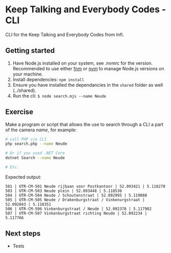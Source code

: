 # Keep Talking and Everybody Codes - CLI

CLI for the Keep Talking and Everybody Codes from Infi.

## Getting started

1. Have Node.js installed on your system, see .nvmrc for the version. Recommended to use either [fnm](https://github.com/Schniz/fnm) or [nvm](https://github.com/nvm-sh/nvm) to manage Node.js versions on your machine.
2. Install dependencies: `npm install`
3. Ensure you have installed the dependancies in the `shared` folder as well (../shared).
4. Run the cli: `$ node search.mjs --name Neude`

## Exercise

Make a program or script that allows the use to search through a CLI a part of the camera _name_, for example:

```sh
# call PHP via CLI
php search.php --name Neude

# Or if you used .NET Core
dotnet Search --name Neude

# Etc.
```

Expected output:

```none
501 | UTR-CM-501 Neude rijbaan voor Postkantoor | 52.093421 | 5.118278
503 | UTR-CM-503 Neude plein | 52.093448 | 5.118536
504 | UTR-CM-504 Neude / Schoutenstraat | 52.092995 | 5.119088
505 | UTR-CM-505 Neude / Drakenburgstraat / Vinkenurgstraat | 52.092843 | 5.118351
506 | UTR-CM-506 Vinkenburgstraat / Neude | 52.092378 | 5.117902
507 | UTR-CM-507 Vinkenburgstraat richting Neude | 52.092234 | 5.117766
```

## Next steps

- Tests
